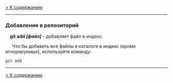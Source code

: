 [> К содержанию](./readme.md)

---

### Добавление в репозиторий

&ensp;&ensp;**git add *[файл]*** - добавляет файл в индекс.

&ensp;&ensp;&ensp;Что бы добавить все файлы в каталоге в индекс (кроме игнорируемых), используйте команду:

```bash=
git add
```
---

[> К содержанию](./readme.md)